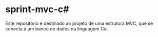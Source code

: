 # sprint-mvc-c#
Este repositório é destinado ao projeto de uma estrutura MVC, que se conecta à um banco de dados na linguagem C#.
